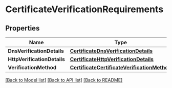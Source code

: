 # CertificateVerificationRequirements

## Properties

Name | Type | Description | Notes
------------ | ------------- | ------------- | -------------
**DnsVerificationDetails** | [**CertificateDnsVerificationDetails**](certificateDnsVerificationDetails.md) |  | [optional] 
**HttpVerificationDetails** | [**CertificateHttpVerificationDetails**](certificateHttpVerificationDetails.md) |  | [optional] 
**VerificationMethod** | [**CertificateCertificateVerificationMethod**](certificateCertificateVerificationMethod.md) |  | [optional] 

[[Back to Model list]](../README.md#documentation-for-models) [[Back to API list]](../README.md#documentation-for-api-endpoints) [[Back to README]](../README.md)


